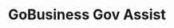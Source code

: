 ---
layout: homepage
title: GoBusiness Gov Assist
description: For Singapore Businesses
image: /images/
permalink: /
notification: <strong>COVID-19 Government Assistance for businesses:</strong> Click <a target="_blank" href="https://covid.gobusiness.gov.sg/supportschemes/general">here</a> to view the list of government assistance to help businesses tide through COVID-19 
sections:
    - hero:
        title: Government Assistance for Businesses
        subtitle: The e-Adviser helps businesses in selecting a relevant assistance based on their business need. 
        background: /images/govassist-hero-banner1.jpg
        button: Get started with e-Adviser
        url: https://ea-staging.l1t.molb.gov.sg/#/
        key_highlights:
        - title: Gobusiness Covid
          url: https://covid.gobusiness.gov.sg/supportschemes/general
          description: Supporting our businesses, overcoming challenges and emerging stronger
      #  - title: Gebiz Alerts
      #    url: /gebiz-alerts/
      #    description: Be informed about the latest Government contracts
        - title: Productivity Solutions Grant
          url: /psg/
          description: PSG supports companies in the adoption of pre-scoped IT solutions and equipment that enhances productivity
        - title: Business Grants Portal
          url: https://www.businessgrants.gov.sg/
          description: Business Grants Portal brings government grants for businesses into one place, so it’s easier to find and apply for the grants you need.
    - infobar:
        title: List of Government Assistance
        subtitle: 
        description: The Singapore Government offers a range of assistances to help businesses grow and succeed. <br/>Look for a tax incentive, loan, grant, or program here.
        button: View by Assistance Type
        url: /gov-assist/tax-incentives/
        
---